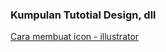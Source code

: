 ### Kumpulan Tutotial Design, dll

[Cara membuat icon - illustrator](https://www.youtube.com/channel/UCUKwrHQtZ89JKTkf1QnVgtQ/videos)

